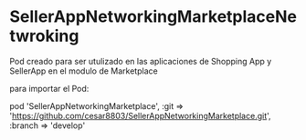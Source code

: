 # SellerAppNetworkingMarketplaceNetwroking

Pod creado para ser utulizado en las aplicaciones de Shopping App y SellerApp en el modulo de Marketplace 

para importar el Pod: 

 pod 'SellerAppNetworkingMarketplace', :git => 'https://github.com/cesar8803/SellerAppNetworkingMarketplace.git', :branch => 'develop'
